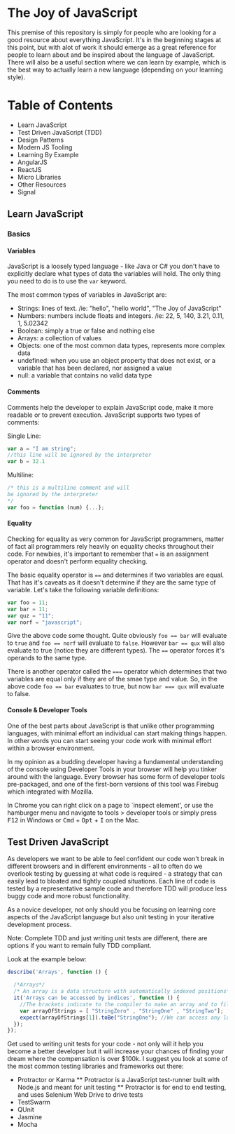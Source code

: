 # The Joy of JavaScript

This premise of this repository is simply for people who are looking for a good resource about everything JavaScript. It's in the beginning stages at this point, but with alot of work it should emerge as a great reference for people to learn about and be inspired about the language of JavaScript. There will also be a useful section where we can learn by example, which is the best way to actually learn a new language (depending on your learning style).

# Table of Contents

* Learn JavaScript
* Test Driven JavaScript (TDD)
* Design Patterns
* Modern JS Tooling
* Learning By Example
* AngularJS
* ReactJS
* Micro Libraries
* Other Resources
* Signal 

## Learn JavaScript

### Basics

#### Variables

JavaScript is a loosely typed language - like Java or C# you don't have to explicitly declare what types of data the variables will hold. The only thing you need to do is to use the `var` keyword.

The most common types of variables in JavaScript are:

* Strings: lines of text. /ie: "hello", "hello world", "The Joy of JavaScript"
* Numbers: numbers include floats and integers. /ie: 22, 5, 140, 3.21, 0.11, 1, 5.02342
* Boolean: simply a true or false and nothing else
* Arrays: a collection of values
* Objects: one of the most common data types, represents more complex data
* undefined: when you use an object property that does not exist, or a variable that has been declared, nor assigned a value
* null: a variable that contains no valid data type

#### Comments

Comments help the developer to explain JavaScript code, make it more readable or to prevent execution.
JavaScript supports two types of comments:

Single Line:

``` javascript
var a = "I am string";
//this line will be ignored by the interpreter
var b = 32.1
```

Multiline:
 
``` javascript 
/* this is a multiline comment and will
be ignored by the interpreter
*/
var foo = function (num) {...};
```

#### Equality

Checking for equality as very common for JavaScript programmers, matter of fact all programmers rely heavily on equality checks throughout their code. For newbies, it's important to remember that `=` is an assignment operator and doesn't perform equality checking. 
 
 The basic equality operator is `==` and determines if two variables are equal. That has it's caveats as it doesn't determine if they are the same type of variable. Let's take the following variable definitions:
 
 ```javascript
 var foo = 11;
 var bar = 11;
 var quz = "11";
 var norf = "javascript";
```

Give the above code some thought. Quite obviously `foo == bar` will evaluate to `true` and `foo == norf` will evaluate to `false`. However `bar == qux` will also evaluate to true (notice they are different types). The `==` operator forces it's operands to the same type. 
 
 There is another operator called the `===` operator which determines that two variables are equal only if they are of the smae type and value. So, in the above code `foo == bar` evaluates to true, but now `bar === qux` will evaluate to false.

#### Console & Developer Tools

One of the best parts about JavaScript is that unlike other programming languages, with minimal effort an individual can start making things happen. In other words you can start seeing your code work with minimal effort within a browser environment. 

In my opinion as a budding developer having a fundamental understanding of the console using Developer Tools in your browser will help you tinker around with the language. Every browser has some form of developer tools pre-packaged, and one of the first-born versions of this tool was Firebug which integrated with Mozilla.
 
 In Chrome you can right click on a page to `inspect element', or use the hamburger menu and navigate to tools > developer tools or simply press <kbd>F12</kbd> in Windows or <kbd>Cmd</kbd> + <kbd>Opt</kbd> + <kbd>I</kbd> on the Mac.


## Test Driven JavaScript

As developers we want to be able to feel confident our code won't break in different browsers and in different environments - all to often do we overlook testing by guessing at what code is required - a strategy that can easily lead to bloated and tightly coupled situations. Each line of code is tested by a representative sample code and therefore TDD will produce less buggy code and more robust functionality. 

As a novice developer, not only should you be focusing on learning core aspects of the JavaScript language but also unit testing in your iterative development process.

Note: Complete TDD and just writing unit tests are different, there are options if you want to remain fully TDD compliant.

Look at the example below:

```javascript
describe('Arrays', function () {

  /*Arrays*/
  /* An array is a data structure with automatically indexed positions*/
  it('Arrays can be accessed by indices', function () {
    //The brackets indicate to the compiler to make an array and to fill it with the comma-separated values between the brackets
    var arrayOfStrings = [ "StringZero" , "StringOne" , "StringTwo"];
    expect(arrayOfStrings[1]).toBe("StringOne"); //We can access any location of the zero-based array
  });
});
```

Get used to writing unit tests for your code - not only will it help you become a better developer but it will increase your chances of finding your dream where the compensation is over $100k. I suggest you look at some of the most common testing libraries and frameworks out there:

* Protractor or Karma
** Protractor is a JavaScript test-runner built with Node.js and meant for unit testing
** Protractor is for end to end testing, and uses Selenium Web Drive to drive tests
* TestSwarm
* QUnit
* Jasmine
* Mocha 